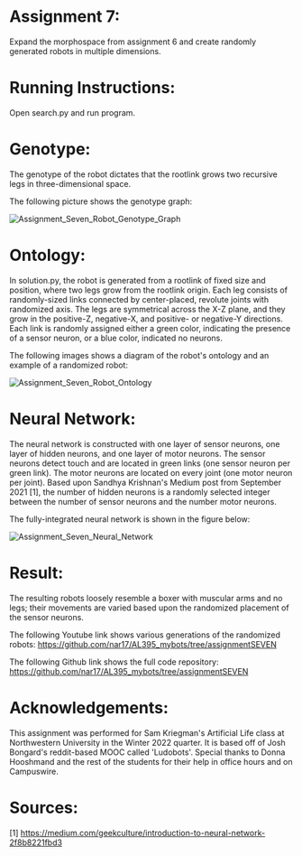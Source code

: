 # Assignment 7:
Expand the morphospace from assignment 6 and create randomly generated robots in multiple dimensions.


# 	Running Instructions:
Open search.py and run program.


#	Genotype:
The genotype of the robot dictates that the rootlink grows two recursive legs in three-dimensional space. 

The following picture shows the genotype graph:

![Assignment_Seven_Robot_Genotype_Graph](https://user-images.githubusercontent.com/122194228/219932836-4f015801-6408-4898-9aba-c6cb0faf3902.JPG)


# 	Ontology:
In solution.py, the robot is generated from a rootlink of fixed size and position, where two legs grow from the rootlink origin. Each leg consists of randomly-sized links connected by center-placed, revolute joints with randomized axis. The legs are symmetrical across the X-Z plane, and they grow in the positive-Z, negative-X, and positive- or negative-Y directions. Each link is randomly assigned either a green color, indicating the presence of a sensor neuron, or a blue color, indicated no neurons. 

The following images shows a diagram of the robot's ontology and an example of a randomized robot:

![Assignment_Seven_Robot_Ontology](https://user-images.githubusercontent.com/122194228/219932846-be060de1-5ed7-4147-8ea5-e90f0a39a56c.JPG)


#	Neural Network:
The neural network is constructed with one layer of sensor neurons, one layer of hidden neurons, and one layer of motor neurons. The sensor neurons detect touch and are located in green links (one sensor neuron per green link). The motor neurons are located on every joint (one motor neuron per joint). Based upon Sandhya Krishnan's Medium post from September 2021 [1], the number of hidden neurons is a randomly selected integer between the number of sensor neurons and the number motor neurons.

The fully-integrated neural network is shown in the figure below: 

![Assignment_Seven_Neural_Network](https://user-images.githubusercontent.com/122194228/219932849-807318e8-3719-4c93-b9ce-182ba16bedb1.JPG)


# 	Result:
The resulting robots loosely resemble a boxer with muscular arms and no legs; their movements are varied based upon the randomized placement of the sensor neurons. 

The following Youtube link shows various generations of the randomized robots:
https://github.com/nar17/AL395_mybots/tree/assignmentSEVEN

The following Github link shows the full code repository:
https://github.com/nar17/AL395_mybots/tree/assignmentSEVEN


# 	Acknowledgements:
This assignment was performed for Sam Kriegman's Artificial Life class at Northwestern University in the Winter 2022 quarter. It is based off of Josh Bongard's reddit-based MOOC called 'Ludobots'. Special thanks to Donna Hooshmand and the rest of the students for their help in office hours and on Campuswire. 


#	Sources:
[1] https://medium.com/geekculture/introduction-to-neural-network-2f8b8221fbd3
